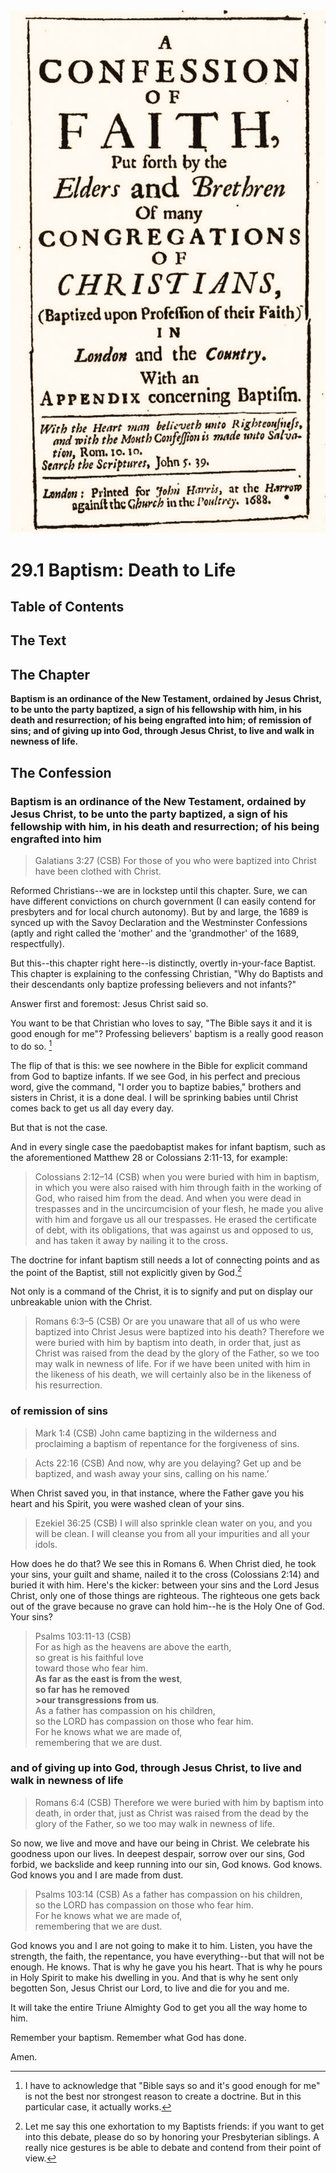 <img class="intro-right" src="art-1689.png">

# 29.1 Baptism: Death to Life

## Table of Contents

<!-- toc -->

## The Text

## The Chapter

**Baptism is an ordinance of the New Testament, ordained by Jesus Christ, to be unto the party baptized, a sign of his fellowship with him, in his death and resurrection; of his being engrafted into him; of remission of sins; and of giving up into God, through Jesus Christ, to live and walk in newness of life.**

## The Confession

### Baptism is an ordinance of the New Testament, ordained by Jesus Christ, to be unto the party baptized, a sign of his fellowship with him, in his death and resurrection; of his being engrafted into him

>Galatians 3:27 (CSB) For those of you who were baptized into Christ have been clothed with Christ.

Reformed Christians--we are in lockstep until this chapter. Sure, we can have different convictions on church government (I can easily contend for presbyters and for local church autonomy). But by and large, the 1689 is synced up with the Savoy Declaration and the Westminster Confessions (aptly and right called the 'mother' and the 'grandmother' of the 1689, respectfully).

But this--this chapter right here--is distinctly, overtly in-your-face Baptist. This chapter is explaining to the confessing Christian, "Why do Baptists and their descendants only baptize professing believers and not infants?"

Answer first and foremost: Jesus Christ said so.

You want to be that Christian who loves to say, "The Bible says it and it is good enough for me"? Professing believers' baptism is a really good reason to do so. [^1]

The flip of that is this: we see nowhere in the Bible for explicit command from God to baptize infants. If we see God, in his perfect and precious word, give the command, "I order you to baptize babies," brothers and sisters in Christ, it is a done deal. I will be sprinking babies until Christ comes back to get us all day every day.

But that is not the case.

And in every single case the paedobaptist makes for infant baptism, such as the aforementioned Matthew 28 or Colossians 2:11-13, for example:

>Colossians 2:12–14 (CSB) when you were buried with him in baptism, in which you were also raised with him through faith in the working of God, who raised him from the dead. And when you were dead in trespasses and in the uncircumcision of your flesh, he made you alive with him and forgave us all our trespasses. He erased the certificate of debt, with its obligations, that was against us and opposed to us, and has taken it away by nailing it to the cross.

The doctrine for infant baptism still needs a lot of connecting points and as the point of the Baptist, still not explicitly given by God.[^2]

Not only is a command of the Christ, it is to signify and put on display our unbreakable union with the Christ.

>Romans 6:3–5 (CSB) Or are you unaware that all of us who were baptized into Christ Jesus were baptized into his death? Therefore we were buried with him by baptism into death, in order that, just as Christ was raised from the dead by the glory of the Father, so we too may walk in newness of life. For if we have been united with him in the likeness of his death, we will certainly also be in the likeness of his resurrection.

### of remission of sins

>Mark 1:4 (CSB) John came baptizing in the wilderness and proclaiming a baptism of repentance for the forgiveness of sins.

>Acts 22:16 (CSB) And now, why are you delaying? Get up and be baptized, and wash away your sins, calling on his name.’

When Christ saved you, in that instance, where the Father gave you his heart and his Spirit, you were washed clean of your sins.

>Ezekiel 36:25 (CSB) I will also sprinkle clean water on you, and you will be clean. I will cleanse you from all your impurities and all your idols.

How does he do that? We see this in Romans 6. When Christ died, he took your sins, your guilt and shame, nailed it to the cross (Colossians 2:14) and buried it with him. Here's the kicker: between your sins and the Lord Jesus Christ, only one of those things are righteous. The righteous one gets back out of the grave because no grave can hold him--he is the Holy One of God. Your sins?

>Psalms 103:11-13 (CSB)  
>For as high as the heavens are above the earth,  
>so great is his faithful love  
>toward those who fear him.  
>**As far as the east is from the west**,  
>**so far has he removed**  
**>our transgressions from us**.  
>As a father has compassion on his children,  
>so the LORD has compassion on those who fear him.  
>For he knows what we are made of,  
>remembering that we are dust.

### and of giving up into God, through Jesus Christ, to live and walk in newness of life

>Romans 6:4 (CSB) Therefore we were buried with him by baptism into death, in order that, just as Christ was raised from the dead by the glory of the Father, so we too may walk in newness of life.

So now, we live and move and have our being in Christ. We celebrate his goodness upon our lives. In deepest despair, sorrow over our sins, God forbid, we backslide and keep running into our sin, God knows. God knows. God knows you and I are made from dust.

>Psalms 103:14 (CSB)
>As a father has compassion on his children,  
>so the LORD has compassion on those who fear him.  
>For he knows what we are made of,  
>remembering that we are dust.

God knows you and I are not going to make it to him. Listen, you have the strength, the faith, the repentance, you have everything--but that will not be enough. He knows. That is why he gave you his heart. That is why he pours in Holy Spirit to make his dwelling in you. And that is why he sent only begotten Son, Jesus Christ our Lord, to live and die for you and me.

It will take the entire Triune Almighty God to get you all the way home to him.

Remember your baptism. Remember what God has done.

Amen.

[^1]: I have to acknowledge that "Bible says so and it's good enough for me" is not the best nor strongest reason to create a doctrine. But in this particular case, it actually works.

[^2]: Let me say this one exhortation to my Baptists friends: if you want to get into this debate, please do so by honoring your Presbyterian siblings. A really nice gestures is be able to debate and contend from their point of view.
